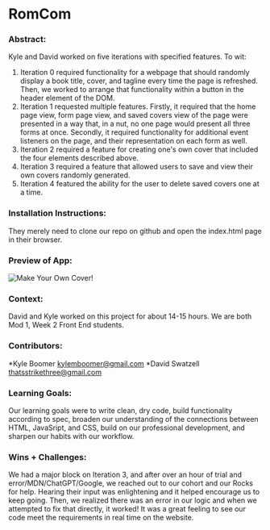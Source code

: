 

# RomCom  

### Abstract:
[//]: <> (Briefly describe what you built and its features. What problem is the app solving? How does this application solve that problem?)
Kyle and David worked on five iterations with specified features. To wit: 
1) Iteration 0 required functionality for a webpage that should randomly display a book title, cover, and tagline every time the page is refreshed. Then, we worked to arrange that functionality within a button in the header element of the DOM. 
2) Iteration 1 requested multiple features. Firstly, it required that the home page view, form page view, and saved covers view of the page were presented in a way that, in a nut, no one page would present all three forms at once. Secondly, it required functionality for additional event listeners on the page, and their representation on each form as well. 
3) Iteration 2 required a feature for creating one's own cover that included the four elements described above. 
4) Iteration 3 required a feature that allowed users to save and view their own covers randomly generated. 
5) Iteration 4 featured the ability for the user to delete saved covers one at a time. 

### Installation Instructions:
[//]: <> (What steps does a person have to take to get your app cloned down and running?)
They merely need to clone our repo on github and open the index.html page in their browser. 

### Preview of App:
[//]: <> (Provide ONE gif or screenshot of your application - choose the "coolest" piece of functionality to show off.)
![Make Your Own Cover!](users/kylemarkboomer/Mod_1/romcom/There's-Something-In-Your-Hair.png)

### Context:
[//]: <> (Give some context for the project here. How long did you have to work on it? How far into the Turing program are you?)
David and Kyle worked on this project for about 14-15 hours. We are both Mod 1, Week 2 Front End students. 

### Contributors:
[//]: <> (Who worked on this application? Link to their GitHubs.)
*Kyle Boomer <kylemboomer@gmail.com>
*David Swatzell <thatsstrikethree@gmail.com>

### Learning Goals:
[//]: <> (What were the learning goals of this project? What tech did you work with?)
Our learning goals were to write clean, dry code, build functionality according to spec, broaden our understanding of the connections between HTML, JavaSript, and CSS, build on our professional development, and sharpen our habits with our workflow. 

### Wins + Challenges:
[//]: <> (What are 2-3 wins you have from this project? What were some challenges you faced - and how did you get over them?)
We had a major block on Iteration 3, and after over an hour of trial and error/MDN/ChatGPT/Google, we reached out to our cohort and our Rocks for help. Hearing their input was enlightening and it helped encourage us to keep going. Then, we realized there was an error in our logic and when we attempted to fix that directly, it worked! It was a great feeling to see our code meet the requirements in real time on the website. 